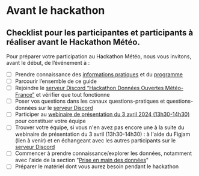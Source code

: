 # Avant le hackathon

## Checklist pour les participantes et participants à réaliser avant le Hackathon Météo.

Pour préparer votre participation au Hackathon Météo, nous vous invitons, avant le début, de l’événement à :

* [ ] Prendre connaissance des [informations pratiques](ressources-du-hackathon/informations-pratiques.md) et du [programme](ressources-du-hackathon/programme.md)
* [ ] Parcourir l’ensemble de ce guide
* [ ] Rejoindre le [serveur Discord “Hackathon Données Ouvertes Météo-France”](https://discord.gg/znxPT2S9dq) et vérifier que tout fonctionne
* [ ] Poser vos questions dans les canaux questions-pratiques et questions-données sur le [serveur Discord](https://discord.gg/znxPT2S9dq)
* [ ] Participer au [webinaire de présentation du 3 avril 2024 (13h30-14h30)](https://webinaire.numerique.gouv.fr/meeting/signin/31695/creator/1000/hash/071b39912b67c3d37dfc33e6f5f5fd83753187fc) pour constituer votre équipe
* [ ] Trouver votre équipe, si vous n'en avez pas encore une à la suite du webinaire de présentation du 3 avril (13h30-14h30) : à l'aide du Figjam (lien à venir) et en échangeant avec les autres participants sur le [serveur Discord](https://discord.gg/7y9u8TCUqk)
* [ ] Commencer à prendre connaissance/explorer les données, notamment avec l'aide de la section "[Prise en main des données](ressources-du-hackathon/prise-en-main-des-donnees.md)"
* [ ] Préparer le matériel dont vous aurez besoin pendant le hackathon
